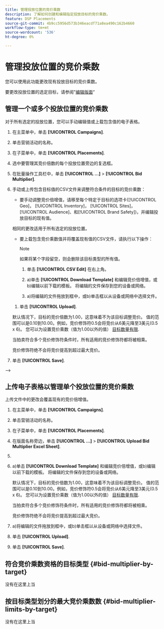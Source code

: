 ```yaml
---
title: 管理投放位置的竞价乘数
description: 了解如何创建和编辑指定投放目标的竞价乘数。
feature: DSP Placements
source-git-commit: 4b9cc5956d573b346eacdf71a8ea490c162b4660
workflow-type: tm+mt
source-wordcount: '536'
ht-degree: 0%

---
```


# 管理投放位置的竞价乘数


<!--

See if any of these procedures are implemented; may need to be edited and/or re-worded based on functionality/UI

-->

您可以使用此功能更改现有投放目标的竞价乘数。

要更改投放位置的选定目标，请参阅&quot;[编辑版面](/help/dsp/campaign-management/placements/placement-edit.md)“

## 管理一个或多个投放位置的竞价乘数

对于所有选定的投放位置，您可以手动编辑值或上载包含值的电子表格。

1. 在主菜单中，单击 **[!UICONTROL Campaigns]**.

1. 单击营销活动的名称。

1. 在子菜单中，单击 **[!UICONTROL Placements]**.

1. 选中要管理其竞价倍数的每个投放位置旁边的复选框。

1. 在批量操作工具栏中，单击 **[!UICONTROL ...]** > **[!UICONTROL Bid Multiplier]**.

1. 手动或上传包含目标值的CSV文件来调整符合条件的目标的竞价乘数：

   * 要手动调整竞价倍增值，请移至每个特定于目标的选项卡([!UICONTROL Geo]， [!UICONTROL Inventory]， [!UICONTROL Sites]， [!UICONTROL Audience]、和[!UICONTROL Brand Safety])，并编辑投放目标的现有值。

   相同的更改适用于所有选定的投放位置。

   * 要上载包含竞价乘数值并将覆盖现有值的CSV文件，请执行以下操作：

     >[!NOTE]
     >
     >如果将某个字段留空，则会删除该目标类型的所有值。<!-- Verify and re-word if needed. I'm not sure if you'll be able to have multiple data rows (one per placement) or if there will be only one data row applicable for all. -->

      1. 单击 **[!UICONTROL CSV Edit]** 在右上角。

      1. a)单击 **[!UICONTROL Download Template]** 和编辑竞价倍增值，或b)编辑以前下载的模板。 将编辑的文件保存到您的设备或网络。

      1. a)将编辑的文件拖放到框中，或b)单击框以从设备或网络中选择文件。

   1. 单击 **[!UICONTROL Upload]**.

   默认情况下，目标的竞价倍数为1.00，这意味着不为该目标调整竞价。 值的范围可以是0.10到10.00。例如，竞价修饰符0.5会将竞价从6美元降至3美元(0.5 x 6)。 您可以为设置竞价乘数（值为1.00以外的值） [目标数量有限](#bid-multiplier-limits-by-target).

   当拍卖符合多个竞价修饰符条件时，所有适用的竞价修饰符都将被相乘。

   竞价修饰符绝不会将竞价提高到超过最大竞价。

1. 单击 **[!UICONTROL Save]**.

-->

## 上传电子表格以管理单个投放位置的竞价乘数<!-- Is this still going to exist independently, or will you just do this via the "Bid Multiplier" option in the main context menu for placements? If both options, then reword headings for distinction -->

上传文件中的更改会覆盖现有的竞价倍增值。<!-- what if you delete a row? -->

1. 在主菜单中，单击 **[!UICONTROL Campaigns]**.

1. 单击营销活动的名称。

1. 在子菜单中，单击 **[!UICONTROL Placements]**.

1. 在版面名称旁边，单击  **[!UICONTROL ...]** > **[!UICONTROL Upload Bid Multiplier Excel Sheet]**.

1. 
   <!-- Verify the rest of these steps. -->

1. a)单击 **[!UICONTROL Download Template]** 和编辑竞价倍增值，或b)编辑以前下载的模板。 将编辑的文件保存到您的设备或网络。

   默认情况下，目标的竞价倍数为1.00，这意味着不为该目标调整竞价。 值的范围可以是0.10到10.00。例如，竞价修饰符0.5会将竞价从6美元降至3美元(0.5 x 6)。 您可以为设置竞价乘数（值为1.00以外的值） [目标数量有限](#bid-multiplier-limits-by-target).

   当拍卖符合多个竞价修饰符条件时，所有适用的竞价修饰符都将被相乘。

   竞价修饰符绝不会将竞价提高到超过最大竞价。

1. a)将编辑的文件拖放到框中，或b)单击框以从设备或网络中选择文件。

1. 单击 **[!UICONTROL Upload]**.

1. 单击 **[!UICONTROL Save]**.

## 符合竞价乘数资格的目标类型 {#bid-multiplier-by-target}

没有在这里上当

## 按目标类型划分的最大竞价乘数数 {#bid-multiplier-limits-by-target}

没有在这里上当

<!--

>[!MORELIKETHIS]
>
>* [About Placement Management](placement-about.md)
>* [Edit Placements](placement-edit.md)
>* [View the Change Log for a Placement](placement-change-log.md)
>* [Placement Settings](placement-settings.md)
 -->
